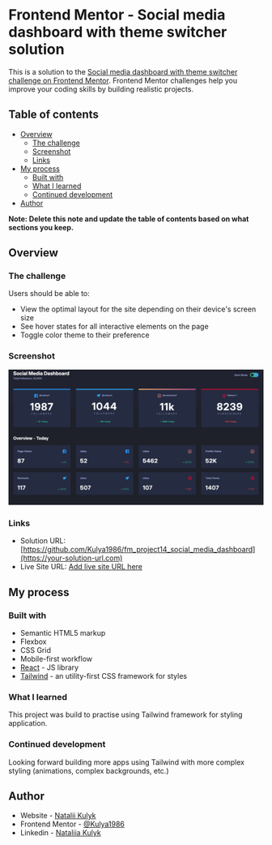 # Frontend Mentor - Social media dashboard with theme switcher solution

This is a solution to the [Social media dashboard with theme switcher challenge on Frontend Mentor](https://www.frontendmentor.io/challenges/social-media-dashboard-with-theme-switcher-6oY8ozp_H). Frontend Mentor challenges help you improve your coding skills by building realistic projects.

## Table of contents

- [Overview](#overview)
  - [The challenge](#the-challenge)
  - [Screenshot](#screenshot)
  - [Links](#links)
- [My process](#my-process)
  - [Built with](#built-with)
  - [What I learned](#what-i-learned)
  - [Continued development](#continued-development)
- [Author](#author)

**Note: Delete this note and update the table of contents based on what sections you keep.**

## Overview

### The challenge

Users should be able to:

- View the optimal layout for the site depending on their device's screen size
- See hover states for all interactive elements on the page
- Toggle color theme to their preference

### Screenshot

![](./Screenshot.png)

### Links

- Solution URL: [https://github.com/Kulya1986/fm_project14_social_media_dashboard](https://your-solution-url.com)
- Live Site URL: [Add live site URL here](https://your-live-site-url.com)

## My process

### Built with

- Semantic HTML5 markup
- Flexbox
- CSS Grid
- Mobile-first workflow
- [React](https://reactjs.org/) - JS library
- [Tailwind](https://tailwindcss.com/) - an utility-first CSS framework for styles

### What I learned

This project was build to practise using Tailwind framework for styling application.

### Continued development

Looking forward building more apps using Tailwind with more complex styling (animations, complex backgrounds, etc.)

## Author

- Website - [Natalii Kulyk](https://portfolio-page-sthy.onrender.com/)
- Frontend Mentor - [@Kulya1986](https://www.frontendmentor.io/profile/Kulya1986)
- Linkedin - [Nataliia Kulyk](https://www.linkedin.com/in/nataliia-kulyk-7305a5240/)
